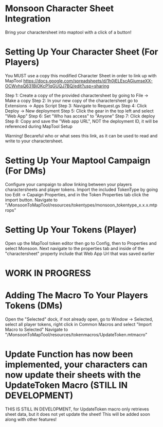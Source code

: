 # Monsoon Character Sheet Integration
Bring your charactersheet into maptool with a click of a button!

# Setting Up Your Character Sheet (For Players)
You MUST use a copy this modified Character Sheet in order to link up with MapTool
https://docs.google.com/spreadsheets/d/1h0jELEscAGiumseXX-OCWvhsQ631BjOKcP1qGUQJ7BQ/edit?usp=sharing

Step 1: Create a copy of the provided charactersheet by going to File -> Make a copy
Step 2: In your new copy of the charactersheet go to Extensions -> Apps Script
Step 3: Navigate to Request.gs
Step 4: Click Deploy -> New deployment
Step 5: Click the gear in the top left and select "Web App"
Step 6: Set "Who has access" to "Anyone"
Step 7: Click deploy
Step 8: Copy and save the "Web app URL", NOT the deployment ID, it will be referenced during MapTool Setup

Warning! Becareful who or what sees this link, as it can be used to read and write to your charactersheet.

# Setting Up Your Maptool Campaign (For DMs)
Configure your campaign to allow linking between your players charactersheets and player tokens.
Import the included TokenType by going too Edit -> Capaign Properties, and in the Token Properties tab click the import button.
Navigate to "/MonsoonToMapTool/resources/tokentypes/monsoon_tokentype_x.x.x.mtprops"

# Setting Up Your Tokens (Player)
Open up the MapTool token editor then go to Config, then to Properties and select Monsoon.
Next navigate to the properties tab and inside of the "charactersheet" property include that Web App Url that was saved earlier

# WORK IN PROGRESS

# Adding The Macro To Your Players Tokens (DMs)
Open the "Selected" dock, if not already open, go to Window -> Selected, select all player tokens, right click in Common Macros and select "Import Macro to Selected"
Navigate to "/MonsoonToMapTool/resources/tokenmacros/UpdateToken.mtmacro"

# Update Function has now been implemented, your characters can now update their sheets with the UpdateToken Macro (STILL IN DEVELOPMENT)
THIS IS STILL IN DEVELOPMENT, for UpdateToken macro only retrieves sheet data, but it does not yet update the sheet! This will be added soon along with other features!
